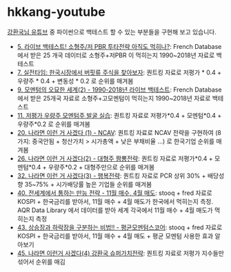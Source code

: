 # hkkang-youtube

[강환국님 유튜브](https://www.youtube.com/channel/UCSWPuzlD337Y6VBkyFPwT8g/videos) 중 파이썬으로 백테스트 할 수 있는 부분들을 구현해 보고 있습니다.

* [5. 라이브 백테스트! 소형주/저 PBR 투타전략 아직도 먹히나?](notebooks/5-live-backtest.ipynb): French Database 에서 받은 25 개국 데이터로 소형주+저PBR 이 먹히는지 1990~2018년 자료로 백테스트
* [7. 실전타임: 한국시장에서 버핏류 주식을 찾아보자](notebooks/7-buffett-korea.ipynb): 퀀트킹 자료로 저평가 \* 0.4 \+ 우량주 \* 0.4 \+ 변동성 \* 0.2 로 순위를 매겨봄
* [9. 모멘텀의 오묘한 세계(2) - 1990-2018년 라이브 백테스트](notebooks/9-momentum-backtest.ipynb): French Database 에서 받은 25개국 자료로 소형주+고모멘텀이 먹히는지 1990~2018년 자료로 백테스트
* [11. 저평가 우량주 모멘텀주 발굴 실습](notebooks/11-value-quality-momentum-korea.ipynb): 퀀트킹 자료로 저평가\*0.4 \+ 모멘텀\*0.4 \+ 우량주\*0.2 로 순위를 매겨봄
* [20. 나라면 이런 거 사겠다 (1) - NCAV](notebooks/20-ncav-korea.ipynb): 퀀트킹 자료로 NCAV 전략을 구현하여 (8가지: 중국안됨 + 청산가치 > 시가총액 + 낮은 부채비율 ...) 로 한국기업 순위를 매겨봄
* [26. 나라면 이런 거 사겠다(2) - 대형주 짬뽕전략](notebooks/26-big-mix-korea.ipynb): 퀀트킹 자료로 저평가\*0.4 \+ 모멘텀\*0.4 \+ 우량주\*0.2 \+ 대형주만으로 순위를 매겨봄
* [32. 나라면 이런 거 사겠다(3) - 행복전략](notebooks/32-dividend-happy-korea.ipynb): 퀀트킹 자료로 PCR 상위 30% \+ 배당성향 35~75% \+ 시가배당률 높은 기업들 순위를 매겨봄
* [40. 전세계에서 통하는 만능 전략 - 11월 매수, 4월 매도](notebooks/40-nov-to-apr.ipynb): stooq \+ fred 자료로 KOSPI \+ 한국금리를 받아서, 11월 매수 \+ 4월 매도가 한국에서 먹히는지 측정. AQR Data Library 에서 데이터를 받아 세계 각국에서 11월 매수 \+ 4월 매도가 먹히는지 측정
* [43. 상승장과 하락장을 구분하는 비법!! - 평균모멘텀스코어](notebooks/43-average-momentum.ipynb): stooq \+ fred 자료로 KOSPI \+ 한국금리를 받아서, 11월 매수 \+ 4월 매도 + 평균 모멘텀 사용한 효과 알아보기
* [45. 나라면 이런거 사겠다(4) 강환국 슈퍼가치전략](notebooks/45-super-value-korea.ipynb): 퀀트킹 자료로 저평가 지수들만 섞어서 순위를 매김